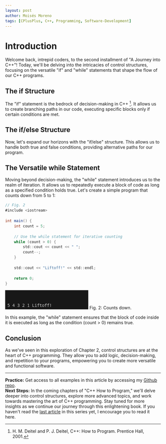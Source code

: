 ```yaml
---
layout: post
author: Moisés Moreno
tags: [CPlusPlus, C++, Programming, Software-Development]
---
```

# Introduction

Welcome back, intrepid coders, to the second installment of "A Journey into C++"! Today, we'll be delving into the intricacies of control structures, focusing on the versatile "if" and "while" statements that shape the flow of our C++ programs.

## The if Structure

The "if" statement is the bedrock of decision-making in C++ [^1]. It allows us to create branching paths in our code, executing specific blocks only if certain conditions are met.

## The if/else Structure

Now, let's expand our horizons with the "if/else" structure. This allows us to handle both true and false conditions, providing alternative paths for our program.

## The Versatile while Statement

Moving beyond decision-making, the "while" statement introduces us to the realm of iteration. It allows us to repeatedly execute a block of code as long as a specified condition holds true. Let's create a simple program that counts down from 5 to 1:

```java
// Fig. 2
#include <iostream>

int main() {
    int count = 5;

    // Use the while statement for iterative counting
    while (count > 0) {
        std::cout << count << " ";
        count--;
    }

    std::cout << "Liftoff!" << std::endl;

    return 0;
}
```

![Fig. 2: Counts down.](https://github.com/it-moisesmoreno/blog/blob/main/A%20Journey%20Into%20CPP/Chapter%202/Figure_2.png?raw=true)
Fig. 2: Counts down.

In this example, the "while" statement ensures that the block of code inside it is executed as long as the condition (count > 0) remains true.

## Conclusion

As we've seen in this exploration of Chapter 2, control structures are at the heart of C++ programming. They allow you to add logic, decision-making, and repetition to your programs, empowering you to create more versatile and functional software.

---

**Practice:** Get access to all examples in this article by accessing my [Github repo][github-repo].  
**Next Steps:** In the coming chapters of "C++ How to Program," we'll delve deeper into control structures, explore more advanced topics, and work towards mastering the art of C++ programming. Stay tuned for more insights as we continue our journey through this enlightening book. If you haven't read the [last article][last-article] in this series yet, I encourage you to read it here.

[github-repo]: https://github.com/it-moisesmoreno/blog/tree/main/A%20Journey%20Into%20CPP
[last-article]: a-journey-into-c-chapter-1
[^1]: H. M. Deitel and P. J. Deitel, C++: How to Program. Prentice Hall, 2001.
